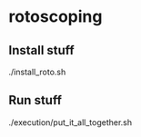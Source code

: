 # rotoscoping

## Install stuff
./install_roto.sh

## Run stuff
./execution/put_it_all_together.sh

